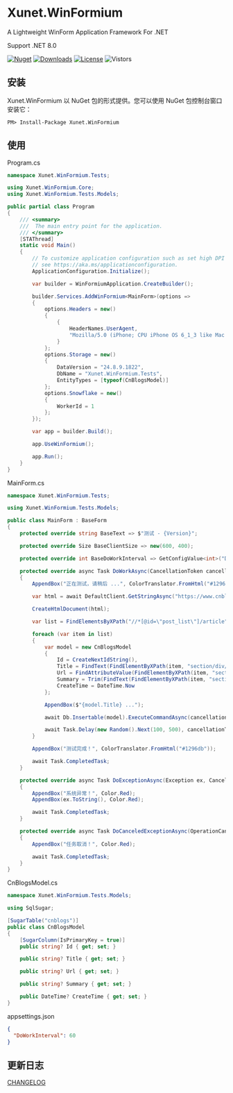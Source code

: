 # Xunet.WinFormium

A Lightweight WinForm Application Framework For .NET

Support .NET 8.0

[![Nuget](https://img.shields.io/nuget/v/Xunet.WinFormium.svg?style=flat-square)](https://www.nuget.org/packages/Xunet.WinFormium)
[![Downloads](https://img.shields.io/nuget/dt/Xunet.WinFormium.svg?style=flat-square)](https://www.nuget.org/stats/packages/Xunet.WinFormium?groupby=Version)
[![License](https://img.shields.io/github/license/shelley-xl/Xunet.WinFormium.svg)](https://github.com/shelley-xl/Xunet.WinFormium/blob/master/LICENSE)
![Vistors](https://visitor-badge.laobi.icu/badge?page_id=https://github.com/shelley-xl/Xunet.WinFormium)

## 安装

Xunet.WinFormium 以 NuGet 包的形式提供。您可以使用 NuGet 包控制台窗口安装它：

```
PM> Install-Package Xunet.WinFormium
```

## 使用

Program.cs

```c#
namespace Xunet.WinFormium.Tests;

using Xunet.WinFormium.Core;
using Xunet.WinFormium.Tests.Models;

public partial class Program
{
    /// <summary>
    ///  The main entry point for the application.
    /// </summary>
    [STAThread]
    static void Main()
    {
        // To customize application configuration such as set high DPI settings or default font,
        // see https://aka.ms/applicationconfiguration.
        ApplicationConfiguration.Initialize();

        var builder = WinFormiumApplication.CreateBuilder();

        builder.Services.AddWinFormium<MainForm>(options =>
        {
            options.Headers = new()
            {
                {
                    HeaderNames.UserAgent,
                    "Mozilla/5.0 (iPhone; CPU iPhone OS 6_1_3 like Mac OS X) AppleWebKit/536.26 (KHTML, like Gecko) Mobile/10B329 MicroMessenger/5.0.1"
                }
            };
            options.Storage = new()
            {
                DataVersion = "24.8.9.1822",
                DbName = "Xunet.WinFormium.Tests",
                EntityTypes = [typeof(CnBlogsModel)]
            };
            options.Snowflake = new()
            {
                WorkerId = 1
            };
        });

        var app = builder.Build();

        app.UseWinFormium();

        app.Run();
    }
}
```

MainForm.cs

```c#
namespace Xunet.WinFormium.Tests;

using Xunet.WinFormium.Tests.Models;

public class MainForm : BaseForm
{
    protected override string BaseText => $"测试 - {Version}";

    protected override Size BaseClientSize => new(600, 400);

    protected override int BaseDoWorkInterval => GetConfigValue<int>("DoWorkInterval");

    protected override async Task DoWorkAsync(CancellationToken cancellationToken)
    {
        AppendBox("正在测试，请稍后 ...", ColorTranslator.FromHtml("#1296db"));

        var html = await DefaultClient.GetStringAsync("https://www.cnblogs.com/", cancellationToken);

        CreateHtmlDocument(html);

        var list = FindElementsByXPath("//*[@id=\"post_list\"]/article");

        foreach (var item in list)
        {
            var model = new CnBlogsModel
            {
                Id = CreateNextIdString(),
                Title = FindText(FindElementByXPath(item, "section/div/a")),
                Url = FindAttributeValue(FindElementByXPath(item, "section/div/a"), "href"),
                Summary = Trim(FindText(FindElementByXPath(item, "section/div/p"))),
                CreateTime = DateTime.Now
            };

            AppendBox($"{model.Title} ...");

            await Db.Insertable(model).ExecuteCommandAsync(cancellationToken);

            await Task.Delay(new Random().Next(100, 500), cancellationToken);
        }

        AppendBox("测试完成！", ColorTranslator.FromHtml("#1296db"));

        await Task.CompletedTask;
    }

    protected override async Task DoExceptionAsync(Exception ex, CancellationToken cancellationToken)
    {
        AppendBox("系统异常！", Color.Red);
        AppendBox(ex.ToString(), Color.Red);

        await Task.CompletedTask;
    }

    protected override async Task DoCanceledExceptionAsync(OperationCanceledException ex)
    {
        AppendBox("任务取消！", Color.Red);

        await Task.CompletedTask;
    }
}
```

CnBlogsModel.cs

```c#
namespace Xunet.WinFormium.Tests.Models;

using SqlSugar;

[SugarTable("cnblogs")]
public class CnBlogsModel
{
    [SugarColumn(IsPrimaryKey = true)]
    public string? Id { get; set; }

    public string? Title { get; set; }

    public string? Url { get; set; }

    public string? Summary { get; set; }

    public DateTime? CreateTime { get; set; }
}
```

appsettings.json

```json
{
  "DoWorkInterval": 60
}
```

## 更新日志

[CHANGELOG](CHANGELOG.md)
